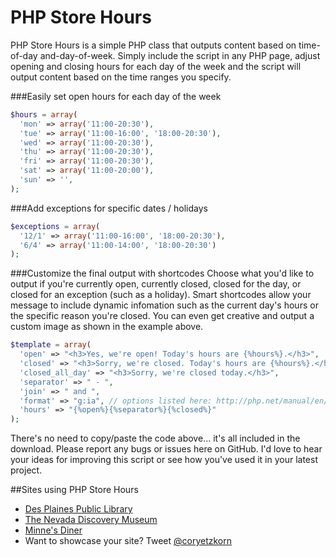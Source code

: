 PHP Store Hours
===============

PHP Store Hours is a simple PHP class that outputs content based on time-of-day and-day-of-week. Simply include the script in any PHP page, adjust opening and closing hours for each day of the week and the script will output content based on the time ranges you specify.

###Easily set open hours for each day of the week
```php
$hours = array(
  'mon' => array('11:00-20:30'),
  'tue' => array('11:00-16:00', '18:00-20:30'),
  'wed' => array('11:00-20:30'),
  'thu' => array('11:00-20:30'),
  'fri' => array('11:00-20:30'),
  'sat' => array('11:00-20:00'),
  'sun' => '',
);
```

###Add exceptions for specific dates / holidays
```php
$exceptions = array(
  '12/1' => array('11:00-16:00', '18:00-20:30'),
  '6/4' => array('11:00-14:00', '18:00-20:30')
);
```

###Customize the final output with shortcodes
Choose what you'd like to output if you're currently open, currently closed, closed for the day, or closed for an exception (such as a holiday). Smart shortcodes allow your message to include dynamic infomation such as the current day's hours or the specific reason you're closed. You can even get creative and output a custom image as shown in the example above.

```php
$template = array(
  'open' => "<h3>Yes, we're open! Today's hours are {%hours%}.</h3>",
  'closed' => "<h3>Sorry, we're closed. Today's hours are {%hours%}.</h3>",
  'closed_all_day' => "<h3>Sorry, we're closed today.</h3>",
  'separator' => " - ",
  'join' => " and ",
  'format' => "g:ia", // options listed here: http://php.net/manual/en/function.date.php
  'hours' => "{%open%}{%separator%}{%closed%}"
);
```

There's no need to copy/paste the code above... it's all included in the download. Please report any bugs or issues here on GitHub. I'd love to hear your ideas for improving this script or see how you've used it in your latest project.


##Sites using PHP Store Hours
* [Des Plaines Public Library](http://dppl.org/)
* [The Nevada Discovery Museum](http://www.nvdm.org/)
* [Minne's Diner](http://www.minnesdiner.com/)
* Want to showcase your site? Tweet [@coryetzkorn](http://twitter.com/coryetzkorn)